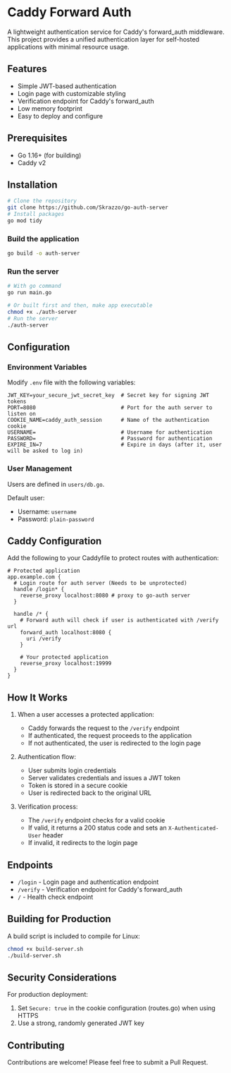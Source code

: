 # Caddy Forward Auth

A lightweight authentication service for Caddy's forward_auth middleware. This project provides a unified authentication layer for self-hosted applications with minimal resource usage.

## Features

- Simple JWT-based authentication
- Login page with customizable styling
- Verification endpoint for Caddy's forward_auth
- Low memory footprint
- Easy to deploy and configure

## Prerequisites

- Go 1.16+ (for building)
- Caddy v2

## Installation

```bash
# Clone the repository
git clone https://github.com/Skrazzo/go-auth-server
# Install packages
go mod tidy
```

### Build the application

```sh
go build -o auth-server
```

### Run the server

```sh
# With go command
go run main.go

# Or built first and then, make app executable
chmod +x ./auth-server
# Run the server
./auth-server
```

## Configuration

### Environment Variables

Modify `.env` file with the following variables:

```
JWT_KEY=your_secure_jwt_secret_key  # Secret key for signing JWT tokens
PORT=8080                           # Port for the auth server to listen on
COOKIE_NAME=caddy_auth_session      # Name of the authentication cookie
USERNAME=                           # Username for authentication
PASSWORD=                           # Password for authentication
EXPIRE_IN=7                         # Expire in days (after it, user will be asked to log in)
```

### User Management

Users are defined in `users/db.go`.

Default user:

- Username: `username`
- Password: `plain-password`

## Caddy Configuration

Add the following to your Caddyfile to protect routes with authentication:

```
# Protected application
app.example.com {
  # Login route for auth server (Needs to be unprotected)
  handle /login* {
    reverse_proxy localhost:8080 # proxy to go-auth server
  }

  handle /* {
    # Forward auth will check if user is authenticated with /verify url
    forward_auth localhost:8080 {
      uri /verify
    }

    # Your protected application
    reverse_proxy localhost:19999
  }
}
```

## How It Works

1. When a user accesses a protected application:

    - Caddy forwards the request to the `/verify` endpoint
    - If authenticated, the request proceeds to the application
    - If not authenticated, the user is redirected to the login page

2. Authentication flow:

    - User submits login credentials
    - Server validates credentials and issues a JWT token
    - Token is stored in a secure cookie
    - User is redirected back to the original URL

3. Verification process:
    - The `/verify` endpoint checks for a valid cookie
    - If valid, it returns a 200 status code and sets an `X-Authenticated-User` header
    - If invalid, it redirects to the login page

## Endpoints

- `/login` - Login page and authentication endpoint
- `/verify` - Verification endpoint for Caddy's forward_auth
- `/` - Health check endpoint

## Building for Production

A build script is included to compile for Linux:

```bash
chmod +x build-server.sh
./build-server.sh
```

## Security Considerations

For production deployment:

1. Set `Secure: true` in the cookie configuration (routes.go) when using HTTPS
2. Use a strong, randomly generated JWT key

## Contributing

Contributions are welcome! Please feel free to submit a Pull Request.
